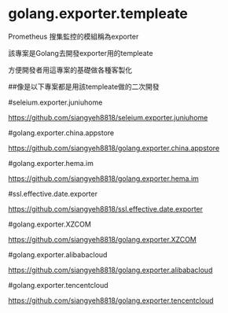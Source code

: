 # golang.exporter.templeate

Prometheus 搜集監控的模組稱為exporter

該專案是Golang去開發exporter用的templeate

方便開發者用這專案的基礎做各種客製化

##像是以下專案都是用該templeate做的二次開發

#seleium.exporter.juniuhome

https://github.com/siangyeh8818/seleium.exporter.juniuhome

#golang.exporter.china.appstore

https://github.com/siangyeh8818/golang.exporter.china.appstore

#golang.exporter.hema.im

https://github.com/siangyeh8818/golang.exporter.hema.im

#ssl.effective.date.exporter

https://github.com/siangyeh8818/ssl.effective.date.exporter

#golang.exporter.XZCOM

https://github.com/siangyeh8818/golang.exporter.XZCOM

#golang.exporter.alibabacloud

https://github.com/siangyeh8818/golang.exporter.alibabacloud

#golang.exporter.tencentcloud

https://github.com/siangyeh8818/golang.exporter.tencentcloud
